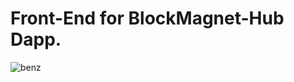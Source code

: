 # Front-End for BlockMagnet-Hub Dapp.

![benz](https://i.ebayimg.com/images/g/fAUAAOSwK2Je297~/s-l300.jpg)
